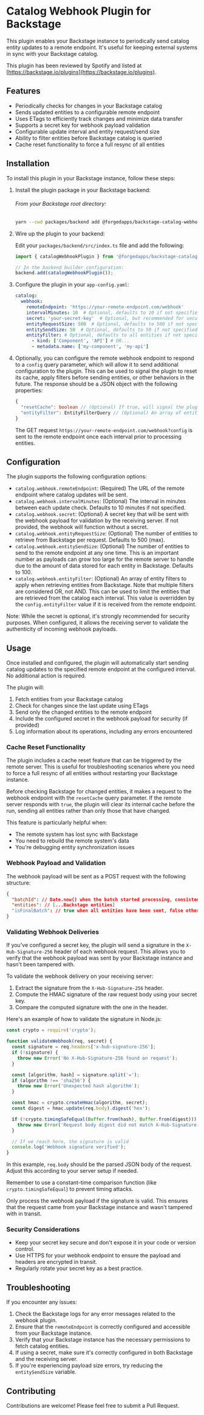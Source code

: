 # Catalog Webhook Plugin for Backstage

This plugin enables your Backstage instance to periodically send catalog entity updates to a remote endpoint. It's useful for keeping external systems in sync with your Backstage catalog.

This plugin has been reviewed by Spotify and listed at [https://backstage.io/plugins](https://backstage.io/plugins).

## Features

- Periodically checks for changes in your Backstage catalog
- Sends updated entities to a configurable remote endpoint
- Uses ETags to efficiently track changes and minimize data transfer
- Supports a secret key for webhook payload validation
- Configurable update interval and entity request/send size
- Ability to filter entities before Backstage catalog is queried
- Cache reset functionality to force a full resync of all entities

## Installation

To install this plugin in your Backstage instance, follow these steps:

1. Install the plugin package in your Backstage backend:

   ###### From your Backstage root directory:
   ```bash   
   yarn --cwd packages/backend add @forgedapps/backstage-catalog-webhook-plugin
   ```

2. Wire up the plugin to your backend:

   Edit your `packages/backend/src/index.ts` file and add the following:

   ```typescript
   import { catalogWebhookPlugin } from '@forgedapps/backstage-catalog-webhook-plugin';

   // In the backend builder configuration:
   backend.add(catalogWebhookPlugin());
   ```

3. Configure the plugin in your `app-config.yaml`:

   ```yaml
   catalog:
     webhook:
       remoteEndpoint: 'https://your-remote-endpoint.com/webhook'
       intervalMinutes: 10  # Optional, defaults to 10 if not specified
       secret: 'your-secret-key'  # Optional, but recommended for security
       entityRequestSize: 500  # Optional, defaults to 500 if not specified
       entitySendSize: 50  # Optional, defaults to 50 if not specified
       entityFilter: # Optional, defaults to all entities if not specified
         - kind: ['Component', 'API'] # OR...
         - metadata.name: ['my-component', 'my-api']
   ```

4. Optionally, you can configure the remote webhook endpoint to respond to a `config` query parameter, which will allow it to send additional configuration to the plugin. This can be used to signal the plugin to reset its cache, apply filters before sending entities, or other behaviors in the future. The response should be a JSON object with the following properties:
   
   ```ts
   {
     "resetCache": boolean // (Optional) If true, will signal the plugin to clear its cache before sending entities.
     "entityFilter": EntityFilterQuery // (Optional) An array of entity filters to apply when retrieving entities from Backstage. This can be used to limit the entities that are retrieved from the catalog each interval.
   }
   ```
   
   The GET request `https://your-remote-endpoint.com/webhook?config` is sent to the remote endpoint once each interval prior to processing entities.

## Configuration

The plugin supports the following configuration options:

- `catalog.webhook.remoteEndpoint`: (Required) The URL of the remote endpoint where catalog updates will be sent.
- `catalog.webhook.intervalMinutes`: (Optional) The interval in minutes between each update check. Defaults to 10 minutes if not specified.
- `catalog.webhook.secret`: (Optional) A secret key that will be sent with the webhook payload for validation by the receiving server. If not provided, the webhook will function without a secret.
- `catalog.webhook.entityRequestSize`: (Optional) The number of entities to retrieve from Backstage per request. Defaults to 500 (max).
- `catalog.webhook.entitySendSize`: (Optional) The number of entities to send to the remote endpoint at any one time. This is an important number as payloads can grow too large for the remote server to handle due to the amount of data stored for each entity in Backstage. Defaults to 100.
- `catalog.webhook.entityFilter`: (Optional) An array of entity filters to apply when retrieving entities from Backstage. Note that multiple filters are considered OR, not AND. This can be used to limit the entities that are retrieved from the catalog each interval. This value is overridden by the `config.entityFilter` value if it is received from the remote endpoint.

Note: While the secret is optional, it's strongly recommended for security purposes. When configured, it allows the receiving server to validate the authenticity of incoming webhook payloads.

## Usage

Once installed and configured, the plugin will automatically start sending catalog updates to the specified remote endpoint at the configured interval. No additional action is required.

The plugin will:

1. Fetch entities from your Backstage catalog
2. Check for changes since the last update using ETags
3. Send only the changed entities to the remote endpoint
4. Include the configured secret in the webhook payload for security (if provided)
5. Log information about its operations, including any errors encountered

### Cache Reset Functionality

The plugin includes a cache reset feature that can be triggered by the remote server. This is useful for troubleshooting scenarios where you need to force a full resync of all entities without restarting your Backstage instance.

Before checking Backstage for changed entities, it makes a request to the webhook endpoint with the `resetCache` query parameter. If the remote server responds with `true`, the plugin will clear its internal cache before the run, sending all entities rather than only those that have changed.

This feature is particularly helpful when:
- The remote system has lost sync with Backstage
- You need to rebuild the remote system's data
- You're debugging entity synchronization issues

### Webhook Payload and Validation

The webhook payload will be sent as a POST request with the following structure:

```json
{
  "batchId": // Date.now() when the batch started processing, consistent until isFinalBatch is true,
  "entities": // [...Backstage entities]
  "isFinalBatch": // true when all entities have been sent, false otherwise
}
```

### Validating Webhook Deliveries

If you've configured a secret key, the plugin will send a signature in the `X-Hub-Signature-256` header of each webhook request. This allows you to verify that the webhook payload was sent by your Backstage instance and hasn't been tampered with.

To validate the webhook delivery on your receiving server:

1. Extract the signature from the `X-Hub-Signature-256` header.
2. Compute the HMAC signature of the raw request body using your secret key.
3. Compare the computed signature with the one in the header.

Here's an example of how to validate the signature in Node.js:

```javascript
const crypto = require('crypto');

function validateWebhook(req, secret) {
  const signature = req.headers['x-hub-signature-256'];
  if (!signature) {
    throw new Error('No X-Hub-Signature-256 found on request');
  }

  const [algorithm, hash] = signature.split('=');
  if (algorithm !== 'sha256') {
    throw new Error('Unexpected hash algorithm');
  }

  const hmac = crypto.createHmac(algorithm, secret);
  const digest = hmac.update(req.body).digest('hex');

  if (!crypto.timingSafeEqual(Buffer.from(hash), Buffer.from(digest))) {
    throw new Error('Request body digest did not match X-Hub-Signature-256');
  }

  // If we reach here, the signature is valid
  console.log('Webhook signature verified');
}
```

In this example, `req.body` should be the parsed JSON body of the request. Adjust this according to your server setup if needed.

Remember to use a constant-time comparison function (like `crypto.timingSafeEqual`) to prevent timing attacks.

Only process the webhook payload if the signature is valid. This ensures that the request came from your Backstage instance and wasn't tampered with in transit.

### Security Considerations

- Keep your secret key secure and don't expose it in your code or version control.
- Use HTTPS for your webhook endpoint to ensure the payload and headers are encrypted in transit.
- Regularly rotate your secret key as a best practice.

## Troubleshooting

If you encounter any issues:

1. Check the Backstage logs for any error messages related to the webhook plugin.
2. Ensure that the `remoteEndpoint` is correctly configured and accessible from your Backstage instance.
3. Verify that your Backstage instance has the necessary permissions to fetch catalog entities.
4. If using a secret, make sure it's correctly configured in both Backstage and the receiving server.
5. If you're experiencing payload size errors, try reducing the `entitySendSize` variable.

## Contributing

Contributions are welcome! Please feel free to submit a Pull Request.
